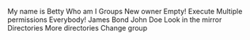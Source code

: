 My name is Betty
Who am I
Groups
New owner
 Empty!
Execute
 Multiple permissions
Everybody!
James Bond
John Doe
Look in the mirror
Directories
More directories
Change group
